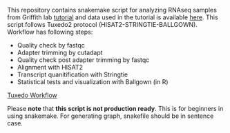 This repository contains snakemake script for analyzing RNAseq samples from Griffith lab [tutorial](https://github.com/griffithlab/rnaseq_tutorial/wiki) and data used in the tutorial is available [here](http://genomedata.org/rnaseq-tutorial/practical.tar). This script follows Tuxedo2 protocol (HISAT2-STRINGTIE-BALLGOWN). Workflow has following steps:
* Quality check by fastqc
* Adapter trimming by cutadapt
* Quality check post adapter trimming by fastqc
* Alignment with HISAT2
* Transcript quanitification with Stringtie
* Statistical tests and visualization with Ballgown (in R)

[Tuxedo Workflow](https://drive.google.com/uc?id=1TIwsrxA3w64SoJYh6OasGBo8iVYQMiQf)

Please **note** that **this script is not production ready**. This is for beginners in using snakemake. For generating graph, snakefile should be in sentence case.


